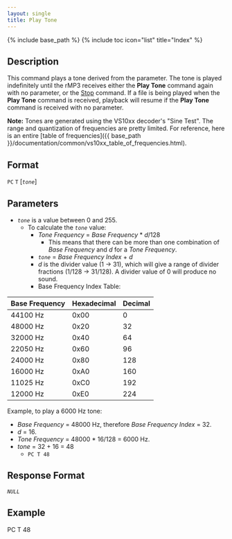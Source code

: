 ```yaml
---
layout: single
title: Play Tone
---
```

{% include base_path %}
{% include toc icon="list" title="Index" %}

## Description

This command plays a tone derived from the parameter.  The tone is played
indefinitely until the rMP3 receives either the **Play Tone** command again with no
parameter, or the [Stop](stop.html) command. If a file is being played when the
**Play Tone** command is received, playback will resume if the **Play Tone**
command is received with no parameter.

**Note:** Tones are generated using the VS10xx decoder's "Sine Test".  The range and quantization of frequencies are pretty limited.  For reference, here is an entire [table of frequencies]({{ base_path }}/documentation/common/vs10xx_table_of_frequencies.html).

## Format

`PC` `T` [*`tone`*]

## Parameters

* *`tone`* is a value between 0 and 255.
  * To calculate the *`tone`* value:
    * *Tone Frequency* = *Base Frequency* * *d*/128
      * This means that there can be more than one combination of *Base Frequency* and *d* for a *Tone Frequency*.
    * *`tone`* = *Base Frequency Index* + *d*
    * *d* is the divider value (1 → 31), which will give a range of divider fractions (1/128 → 31/128).  A divider value of 0 will produce no sound.
    * Base Frequency Index Table:

|Base Frequency  |  Hexadecimal  |  Decimal   |
|:---------------|:--------------|:-----------|
|44100 Hz        |  0x00         |  0         |
|48000 Hz        |  0x20         |  32        |
|32000 Hz        |  0x40         |  64        |
|22050 Hz        |  0x60         |  96        |
|24000 Hz        |  0x80         |  128       |
|16000 Hz        |  0xA0         |  160       |
|11025 Hz        |  0xC0         |  192       |
|12000 Hz        |  0xE0         |  224       |

Example, to play a 6000 Hz tone:

* *Base Frequency* = 48000 Hz, therefore *Base Frequency Index* = 32.
* *d* = 16.
* *Tone Frequency* = 48000 * 16/128 = 6000 Hz.
* *tone* = 32 + 16 = 48
  * `PC T 48`

## Response Format

*`NULL`*

## Example

<div class="wrap wrap_example wrap_monospace">
<div class="wrap wrap_host_command">PC T 48</div>
</div>
